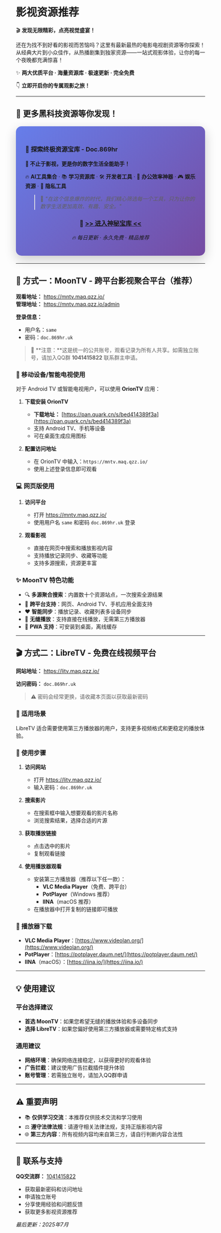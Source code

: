# 影视资源推荐

🎬 **发现无限精彩，点亮视觉盛宴！**

还在为找不到好看的影视而苦恼吗？这里有最新最热的电影电视剧资源等你探索！从经典大片到小众佳作，从热播剧集到独家资源——一站式观影体验，让你的每一个夜晚都充满惊喜！

✨ **两大优质平台 · 海量资源库 · 极速更新 · 完全免费**

👇 **立即开启你的专属观影之旅！**

---

## 🚀 更多黑科技资源等你发现！

<div style="background: linear-gradient(135deg, #667eea 0%, #764ba2 100%); padding: 25px; border-radius: 15px; margin: 20px 0; box-shadow: 0 10px 30px rgba(0,0,0,0.2);">

### 💎 **探索终极资源宝库 - Doc.869hr**

**🌟 不止于影视，更是你的数字生活全能助手！**

🔥 **AI工具集合** · 📚 **学习资源库** · 🛠️ **开发者工具** · 💼 **办公效率神器** · 🎮 **娱乐资源** · 🔐 **隐私工具**

> 💫 *"在这个信息爆炸的时代，我们精心筛选每一个工具，只为让你的数字生活更加高效、有趣、安全。"*

<div style="text-align: center; margin-top: 20px;">

### 🎯 [**>> 进入神秘宝库 <<**](https://doc.869hr.uk)

*🔥 每日更新 · 永久免费 · 精品推荐*

</div>

</div>

---

## 🌙 方式一：MoonTV - 跨平台影视聚合平台（推荐）

**观看地址：** https://mntv.maq.qzz.io/  
**管理地址：** https://mntv.maq.qzz.io/admin

**登录信息：**
- 用户名：`same`
- 密码：`doc.869hr.uk`

> 📝 **注意：**这是统一的公共账号，观看记录为所有人共享。如需独立账号，请加入QQ群 **1041415822** 联系群主申请。

### 📱 移动设备/智能电视使用

对于 Android TV 或智能电视用户，可以使用 **OrionTV** 应用：

1. **下载安装 OrionTV**
   - **下载地址：** [https://pan.quark.cn/s/bed414389f3a](https://pan.quark.cn/s/bed414389f3a)
   - 支持 Android TV、手机等设备
   - 可在桌面生成应用图标

2. **配置访问地址**
   - 在 OrionTV 中输入：`https://mntv.maq.qzz.io/`
   - 使用上述登录信息即可观看

### 💻 网页版使用

1. **访问平台**
   - 打开 https://mntv.maq.qzz.io/
   - 使用用户名 `same` 和密码 `doc.869hr.uk` 登录

2. **观看影视**
   - 直接在网页中搜索和播放影视内容
   - 支持播放记录同步、收藏等功能
   - 支持多源搜索，资源更丰富

### ✨ MoonTV 特色功能

- 🔍 **多源聚合搜索**：内置数十个资源站点，一次搜索全源结果
- 📱 **跨平台支持**：网页、Android TV、手机应用全面支持
- ❤️ **智能同步**：播放记录、收藏列表多设备同步
- 📡 **无缝播放**：支持直接在线播放，无需第三方播放器
- 🌙 **PWA 支持**：可安装到桌面，离线缓存

---

## 🎬 方式二：LibreTV - 免费在线视频平台

**网站地址：** https://litv.maq.qzz.io/

**访问密码：** `doc.869hr.uk`  
> ⚠️ 密码会经常更换，请收藏本页面以获取最新密码

### 📱 适用场景

LibreTV 适合需要使用第三方播放器的用户，支持更多视频格式和更稳定的播放体验。

### 🔧 使用步骤

1. **访问网站**
   - 打开 https://litv.maq.qzz.io/
   - 输入密码：`doc.869hr.uk`

2. **搜索影片**
   - 在搜索框中输入想要观看的影片名称
   - 浏览搜索结果，选择合适的片源

3. **获取播放链接**
   - 点击选中的影片
   - 复制观看链接

4. **使用播放器观看**
   - 安装第三方播放器（推荐以下任一款）：
     - **VLC Media Player**（免费、跨平台）
     - **PotPlayer**（Windows 推荐）
     - **IINA**（macOS 推荐）
   - 在播放器中打开复制的链接即可播放

### 📱 播放器下载

- **VLC Media Player**：[https://www.videolan.org/](https://www.videolan.org/)
- **PotPlayer**：[https://potplayer.daum.net/](https://potplayer.daum.net/)
- **IINA**（macOS）：[https://iina.io/](https://iina.io/)

---

## 💡 使用建议

### 平台选择建议

- **首选 MoonTV**：如果您希望无缝的播放体验和多设备同步
- **选择 LibreTV**：如果您偏好使用第三方播放器或需要特定格式支持

### 通用建议

- **网络环境**：确保网络连接稳定，以获得更好的观看体验
- **广告拦截**：建议使用广告拦截插件提升体验
- **账号管理**：若需独立账号，请加入QQ群申请

---

## ⚠️ 重要声明

- 📚 **仅供学习交流**：本推荐仅供技术交流和学习使用
- ⚖️ **遵守法律法规**：请遵守相关法律法规，支持正版影视内容
- 🌐 **第三方内容**：所有视频内容均来自第三方，请自行判断内容合法性

---

## 👥 联系与支持

**QQ交流群：** [1041415822](https://qm.qq.com/q/59EWTaGqfu)  
- 获取最新密码和访问地址  
- 申请独立账号  
- 分享使用经验和问题反馈  
- 获取更多影视资源推荐

*最后更新：2025年7月*
